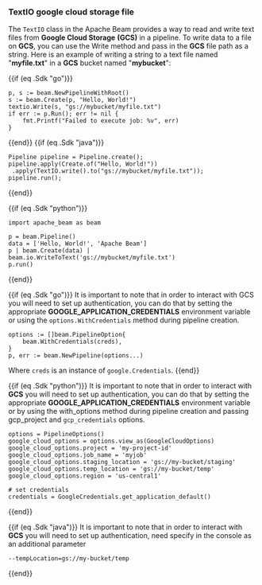 <!--
Licensed under the Apache License, Version 2.0 (the "License");
you may not use this file except in compliance with the License.
You may obtain a copy of the License at

http://www.apache.org/licenses/LICENSE-2.0

Unless required by applicable law or agreed to in writing, software
distributed under the License is distributed on an "AS IS" BASIS,
WITHOUT WARRANTIES OR CONDITIONS OF ANY KIND, either express or implied.
See the License for the specific language governing permissions and
limitations under the License.
-->
### TextIO google cloud storage file

The `TextIO` class in the Apache Beam provides a way to read and write text files from **Google Cloud Storage** **(GCS)** in a pipeline. 
To write data to a file on **GCS**, you can use the Write method and pass in the **GCS** file path as a string. Here is an example of writing a string to a text file named "**myfile.txt**" in a **GCS** bucket named "**mybucket**":

{{if (eq .Sdk "go")}}
```
p, s := beam.NewPipelineWithRoot()
s := beam.Create(p, "Hello, World!")
textio.Write(s, "gs://mybucket/myfile.txt")
if err := p.Run(); err != nil {
    fmt.Printf("Failed to execute job: %v", err)
}
```
{{end}}
{{if (eq .Sdk "java")}}
```
Pipeline pipeline = Pipeline.create();
pipeline.apply(Create.of("Hello, World!"))
 .apply(TextIO.write().to("gs://mybucket/myfile.txt"));
pipeline.run();
```
{{end}}

{{if (eq .Sdk "python")}}
```
import apache_beam as beam

p = beam.Pipeline()
data = ['Hello, World!', 'Apache Beam']
p | beam.Create(data) | beam.io.WriteToText('gs://mybucket/myfile.txt')
p.run()
```
{{end}}

{{if (eq .Sdk "go")}}
It is important to note that in order to interact with GCS you will need to set up authentication, you can do that by setting the appropriate **GOOGLE_APPLICATION_CREDENTIALS** environment variable or using the `options.WithCredentials` method during pipeline creation.

```
options := []beam.PipelineOption{
    beam.WithCredentials(creds),
}
p, err := beam.NewPipeline(options...)
```
Where `creds` is an instance of `google.Credentials`.
{{end}}

{{if (eq .Sdk "python")}}
It is important to note that in order to interact with **GCS** you will need to set up authentication, you can do that by setting the appropriate **GOOGLE_APPLICATION_CREDENTIALS** environment variable or by using the with_options method during pipeline creation and passing gcp_project and `gcp_credentials` options.

```
options = PipelineOptions()
google_cloud_options = options.view_as(GoogleCloudOptions)
google_cloud_options.project = 'my-project-id'
google_cloud_options.job_name = 'myjob'
google_cloud_options.staging_location = 'gs://my-bucket/staging'
google_cloud_options.temp_location = 'gs://my-bucket/temp'
google_cloud_options.region = 'us-central1'

# set credentials
credentials = GoogleCredentials.get_application_default()
```
{{end}}

{{if (eq .Sdk "java")}}
It is important to note that in order to interact with **GCS** you will need to set up authentication, need specify in the console as an additional parameter
```
--tempLocation=gs://my-bucket/temp
```
{{end}}